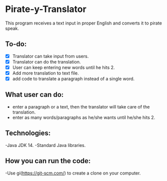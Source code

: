# Pirate-y-Translator
This program receives a text input in proper English and converts it to pirate speak.

## To-do:
* [x] Translator can take input from users.
* [x] Translator can do the translation.
* [x] User can keep entering new words until he hits 2.
* [x] Add more translation to text file.
* [x] add code to translate a paragraph instead of a single word.

## What user can do:
 - enter a paragraph or a text, then the translator will take care of the translation. 
 - enter as many words/paragraphs as he/she wants until he/she hits 2.

## Technologies:
 -Java JDK 14.
 -Standard Java libraries. 
 
## How you can run the code:
 -Use gi(https://git-scm.com/) to create a clone on your computer.
